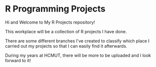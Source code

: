 # R Programming Projects

Hi and Welcome to My R Projects repository!

This workplace will be a collection of R projects I have done. 

There are some different branches I've created to classify which place I carried out my projects so that I can easily find it afterwards.

During my years at HCMUT, there will be more to be uploaded and I look forward to it!
